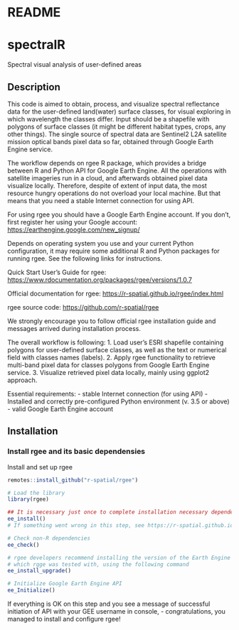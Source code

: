 README
================

# spectralR

Spectral visual analysis of user-defined areas

## Description

This code is aimed to obtain, process, and visualize spectral
reflectance data for the user-defined land(water) surface classes, for
visual exploring in which wavelength the classes differ. Input should be
a shapefile with polygons of surface classes (it might be different
habitat types, crops, any other things). The single source of spectral
data are Sentinel2 L2A satellite mission optical bands pixel data so
far, obtained through Google Earth Engine service.

The workflow depends on rgee R package, which provides a bridge between
R and Python API for Google Earth Engine. All the operations with
satellite imageries run in a cloud, and afterwards obtained pixel data
visualize locally. Therefore, despite of extent of input data, the most
resource hungry operations do not overload your local machine. But that
means that you need a stable Internet connection for using API.

For using rgee you should have a Google Earth Engine account. If you
don’t, first register her using your Google account:
<https://earthengine.google.com/new_signup/>

Depends on operating system you use and your current Python
configuration, it may require some additional R and Python packages for
running rgee. See the following links for instructions.

Quick Start User’s Guide for rgee:
<https://www.rdocumentation.org/packages/rgee/versions/1.0.7>

Official documentation for rgee:
<https://r-spatial.github.io/rgee/index.html>

rgee source code: <https://github.com/r-spatial/rgee>

We strongly encourage you to follow official rgee installation guide and
messages arrived during installation process.

The overall workflow is following: 1. Load user’s ESRI shapefile
containing polygons for user-defined surface classes, as well as the
text or numerical field with classes names (labels). 2. Apply rgee
functionality to retrieve multi-band pixel data for classes polygons
from Google Earth Engine service. 3. Visualize retrieved pixel data
locally, mainly using ggplot2 approach.

Essential requirements: - stable Internet connection (for using API) -
Installed and correctly pre-configured Python environment (v. 3.5 or
above) - valid Google Earth Engine account

## Installation

### Install rgee and its basic dependensies

Install and set up rgee

``` r
remotes::install_github("r-spatial/rgee")

# Load the library
library(rgee)

## It is necessary just once to complete installation necessary dependencies
ee_install()
# If something went wrong in this step, see https://r-spatial.github.io/rgee/index.html#installation

# Check non-R dependencies
ee_check() 

# rgee developers recommend installing the version of the Earth Engine Python API
# which rgge was tested with, using the following command
ee_install_upgrade()

# Initialize Google Earth Engine API
ee_Initialize()
```

If everything is OK on this step and you see a message of successful
initiation of API with your GEE username in console, - congratulations,
you managed to install and configure rgee!
